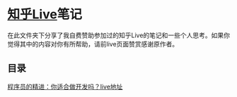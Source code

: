 # [知乎Live](https://www.zhihu.com/lives/)笔记
在此文件夹下分享了我自费赞助参加过的知乎Live的笔记和一些个人思考。如果你觉得其中的内容对你有所帮助，请前live页面赞赏感谢原作者。
## 目录
[程序员的精进：你适合做开发吗？]()[live地址](https://www.zhihu.com/lives/800357360093761536)
